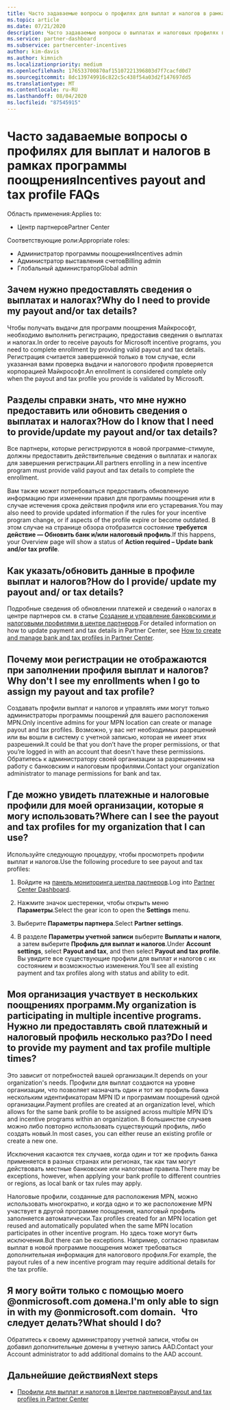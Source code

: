 ```yaml
---
title: Часто задаваемые вопросы о профилях для выплат и налогов в рамках программы поощрения
ms.topic: article
ms.date: 07/21/2020
description: Часто задаваемые вопросы о выплатах и налоговых профилях поощрения.
ms.service: partner-dashboard
ms.subservice: partnercenter-incentives
author: kim-davis
ms.author: kimnich
ms.localizationpriority: medium
ms.openlocfilehash: 176533700870af15107221396803d7f7cacfd0d7
ms.sourcegitcommit: 8dc139749916c822c5c438f54a03d2f147697dd5
ms.translationtype: MT
ms.contentlocale: ru-RU
ms.lasthandoff: 08/04/2020
ms.locfileid: "87545915"
---
```

# <a name="incentives-payout-and-tax-profile-faqs"></a><span data-ttu-id="d1ba2-103">Часто задаваемые вопросы о профилях для выплат и налогов в рамках программы поощрения</span><span class="sxs-lookup"><span data-stu-id="d1ba2-103">Incentives payout and tax profile FAQs</span></span>

<span data-ttu-id="d1ba2-104">Область применения:</span><span class="sxs-lookup"><span data-stu-id="d1ba2-104">Applies to:</span></span>

- <span data-ttu-id="d1ba2-105">Центр партнеров</span><span class="sxs-lookup"><span data-stu-id="d1ba2-105">Partner Center</span></span>

<span data-ttu-id="d1ba2-106">Соответствующие роли:</span><span class="sxs-lookup"><span data-stu-id="d1ba2-106">Appropriate roles:</span></span>

- <span data-ttu-id="d1ba2-107">Администратор программы поощрения</span><span class="sxs-lookup"><span data-stu-id="d1ba2-107">Incentives admin</span></span>
- <span data-ttu-id="d1ba2-108">Администратор выставления счетов</span><span class="sxs-lookup"><span data-stu-id="d1ba2-108">Billing admin</span></span>
- <span data-ttu-id="d1ba2-109">Глобальный администратор</span><span class="sxs-lookup"><span data-stu-id="d1ba2-109">Global admin</span></span>

## <a name="why-do-i-need-to-provide-my-payout-andor-tax-details"></a><span data-ttu-id="d1ba2-110">Зачем нужно предоставлять сведения о выплатах и налогах?</span><span class="sxs-lookup"><span data-stu-id="d1ba2-110">Why do I need to provide my payout and/or tax details?</span></span>

<span data-ttu-id="d1ba2-111">Чтобы получать выдачи для программ поощрения Майкрософт, необходимо выполнить регистрацию, предоставив сведения о выплатах и налогах.</span><span class="sxs-lookup"><span data-stu-id="d1ba2-111">In order to receive payouts for Microsoft incentive programs, you need to complete enrollment by providing valid payout and tax details.</span></span> <span data-ttu-id="d1ba2-112">Регистрация считается завершенной только в том случае, если указанная вами проверка выдачи и налогового профиля проверяется корпорацией Майкрософт.</span><span class="sxs-lookup"><span data-stu-id="d1ba2-112">An enrollment is considered complete only when the payout and tax profile you provide is validated by Microsoft.</span></span>

## <a name="how-do-i-know-that-i-need-to-provideupdate-my-payout-andor-tax-details"></a><span data-ttu-id="d1ba2-113">Разделы справки знать, что мне нужно предоставить или обновить сведения о выплатах и налогах?</span><span class="sxs-lookup"><span data-stu-id="d1ba2-113">How do I know that I need to provide/update my payout and/or tax details?</span></span>

<span data-ttu-id="d1ba2-114">Все партнеры, которые регистрируются в новой программе-стимуле, должны предоставить действительные сведения о выплатах и налогах для завершения регистрации.</span><span class="sxs-lookup"><span data-stu-id="d1ba2-114">All partners enrolling in a new incentive program must provide valid payout and tax details to complete the enrollment.</span></span>

<span data-ttu-id="d1ba2-115">Вам также может потребоваться предоставить обновленную информацию при изменении правил для программы поощрения или в случае истечения срока действия профиля или его устаревания.</span><span class="sxs-lookup"><span data-stu-id="d1ba2-115">You may also need to provide updated information if the rules for your incentive program change, or if aspects of the profile expire or become outdated.</span></span> <span data-ttu-id="d1ba2-116">В этом случае на странице обзора отобразится состояние **требуется действие — Обновить банк и/или налоговый профиль**.</span><span class="sxs-lookup"><span data-stu-id="d1ba2-116">If this happens, your Overview page will show a status of **Action required – Update bank and/or tax profile**.</span></span>

## <a name="how-do-i-provide-update-my-payout-and-or-tax-details"></a><span data-ttu-id="d1ba2-117">Как указать/обновить данные в профиле выплат и налогов?</span><span class="sxs-lookup"><span data-stu-id="d1ba2-117">How do I provide/ update my payout and/ or tax details?</span></span>

<span data-ttu-id="d1ba2-118">Подробные сведения об обновлении платежей и сведений о налогах в центре партнеров см. в статье [Создание и управление банковскими и налоговыми профилями в центре партнеров](https://support.microsoft.com/help/4524534/how-to-create-and-manage-bank-and-tax-profiles-in-partner-center).</span><span class="sxs-lookup"><span data-stu-id="d1ba2-118">For detailed information on how to update payment and tax details in Partner Center, see [How to create and manage bank and tax profiles in Partner Center](https://support.microsoft.com/help/4524534/how-to-create-and-manage-bank-and-tax-profiles-in-partner-center).</span></span>

## <a name="why-dont-i-see-my-enrollments-when-i-go-to-assign-my-payout-and-tax-profile"></a><span data-ttu-id="d1ba2-119">Почему мои регистрации не отображаются при заполнении профиля выплат и налогов?</span><span class="sxs-lookup"><span data-stu-id="d1ba2-119">Why don't I see my enrollments when I go to assign my payout and tax profile?</span></span>

<span data-ttu-id="d1ba2-120">Создавать профили выплат и налогов и управлять ими могут только администраторы программы поощрений для вашего расположения MPN.</span><span class="sxs-lookup"><span data-stu-id="d1ba2-120">Only incentive admins for your MPN location can create or manage payout and tax profiles.</span></span> <span data-ttu-id="d1ba2-121">Возможно, у вас нет необходимых разрешений или вы вошли в систему с учетной записью, которая не имеет этих разрешений.</span><span class="sxs-lookup"><span data-stu-id="d1ba2-121">It could be that you don’t have the proper permissions, or that you’re logged in with an account that doesn't have these permissions.</span></span> <span data-ttu-id="d1ba2-122">Обратитесь к администратору своей организации за разрешением на работу с банковским и налоговым профилями.</span><span class="sxs-lookup"><span data-stu-id="d1ba2-122">Contact your organization administrator to manage permissions for bank and tax.</span></span>

## <a name="where-can-i-see-the-payout-and-tax-profiles-for-my-organization-that-i-can-use"></a><span data-ttu-id="d1ba2-123">Где можно увидеть платежные и налоговые профили для моей организации, которые я могу использовать?</span><span class="sxs-lookup"><span data-stu-id="d1ba2-123">Where can I see the payout and tax profiles for my organization that I can use?</span></span>

<span data-ttu-id="d1ba2-124">Используйте следующую процедуру, чтобы просмотреть профили выплат и налогов.</span><span class="sxs-lookup"><span data-stu-id="d1ba2-124">Use the following procedure to see payout and tax profiles:</span></span>

1. <span data-ttu-id="d1ba2-125">Войдите на [панель мониторинга центра партнеров](https://partner.microsoft.com/dashboard).</span><span class="sxs-lookup"><span data-stu-id="d1ba2-125">Log into [Partner Center Dashboard](https://partner.microsoft.com/dashboard).</span></span>

2. <span data-ttu-id="d1ba2-126">Нажмите значок шестеренки, чтобы открыть меню **Параметры**.</span><span class="sxs-lookup"><span data-stu-id="d1ba2-126">Select the gear icon to open the **Settings** menu.</span></span>

3. <span data-ttu-id="d1ba2-127">Выберите **Параметры партнера**.</span><span class="sxs-lookup"><span data-stu-id="d1ba2-127">Select **Partner settings**.</span></span>

4. <span data-ttu-id="d1ba2-128">В разделе **Параметры учетной записи** выберите **Выплаты и налоги**, а затем выберите **Профиль для выплат и налогов**.</span><span class="sxs-lookup"><span data-stu-id="d1ba2-128">Under **Account settings**, select **Payout and tax**, and then select **Payout and tax profile**.</span></span> <span data-ttu-id="d1ba2-129">Вы увидите все существующие профили для выплат и налогов с их состоянием и возможностью изменения.</span><span class="sxs-lookup"><span data-stu-id="d1ba2-129">You’ll see all existing payment and tax profiles along with status and ability to edit.</span></span>

## <a name="my-organization-is-participating-in-multiple-incentive-programs-do-i-need-to-provide-my-payment-and-tax-profile-multiple-times"></a><span data-ttu-id="d1ba2-130">Моя организация участвует в нескольких поощрениях программ.</span><span class="sxs-lookup"><span data-stu-id="d1ba2-130">My organization is participating in multiple incentive programs.</span></span> <span data-ttu-id="d1ba2-131">Нужно ли предоставлять свой платежный и налоговый профиль несколько раз?</span><span class="sxs-lookup"><span data-stu-id="d1ba2-131">Do I need to provide my payment and tax profile multiple times?</span></span>

<span data-ttu-id="d1ba2-132">Это зависит от потребностей вашей организации.</span><span class="sxs-lookup"><span data-stu-id="d1ba2-132">It depends on your organization's needs.</span></span> <span data-ttu-id="d1ba2-133">Профили для выплат создаются на уровне организации, что позволяет назначать один и тот же профиль банка нескольким идентификаторам MPN ID и программам поощрений одной организации.</span><span class="sxs-lookup"><span data-stu-id="d1ba2-133">Payment profiles are created at an organization level, which allows for the same bank profile to be assigned across multiple MPN ID’s and incentive programs within an organization.</span></span> <span data-ttu-id="d1ba2-134">В большинстве случаев можно либо повторно использовать существующий профиль, либо создать новый.</span><span class="sxs-lookup"><span data-stu-id="d1ba2-134">In most cases, you can either reuse an existing profile or create a new one.</span></span>

<span data-ttu-id="d1ba2-135">Исключения касаются тех случаев, когда один и тот же профиль банка применяется в разных странах или регионах, так как там могут действовать местные банковские или налоговые правила.</span><span class="sxs-lookup"><span data-stu-id="d1ba2-135">There may be exceptions, however, when applying your bank profile to different countries or regions, as local bank or tax rules may apply.</span></span>

<span data-ttu-id="d1ba2-136">Налоговые профили, созданные для расположения MPN, можно использовать многократно, и когда одно и то же расположение MPN участвует в другой программе поощрения, налоговый профиль заполняется автоматически.</span><span class="sxs-lookup"><span data-stu-id="d1ba2-136">Tax profiles created for an MPN location get reused and automatically populated when the same MPN location participates in other incentive program.</span></span> <span data-ttu-id="d1ba2-137">Но здесь тоже могут быть исключения.</span><span class="sxs-lookup"><span data-stu-id="d1ba2-137">But there can be exceptions.</span></span> <span data-ttu-id="d1ba2-138">Например, согласно правилам выплат в новой программе поощрения может требоваться дополнительная информация для налогового профиля.</span><span class="sxs-lookup"><span data-stu-id="d1ba2-138">For example, the payout rules of a new incentive program may require additional details for the tax profile.</span></span>  

## <a name="im-only-able-to-sign-in-with-my-onmicrosoftcom-domain-what-should-i-do"></a><span data-ttu-id="d1ba2-139">Я могу войти только с помощью моего @onmicrosoft.com домена.</span><span class="sxs-lookup"><span data-stu-id="d1ba2-139">I'm only able to sign in with my @onmicrosoft.com domain.</span></span> <span data-ttu-id="d1ba2-140">  Что следует делать?</span><span class="sxs-lookup"><span data-stu-id="d1ba2-140">What should I do?</span></span>

<span data-ttu-id="d1ba2-141">Обратитесь к своему администратору учетной записи, чтобы он добавил дополнительные домены в учетную запись AAD.</span><span class="sxs-lookup"><span data-stu-id="d1ba2-141">Contact your Account administrator to add additional domains to the AAD account.</span></span>

## <a name="next-steps"></a><span data-ttu-id="d1ba2-142">Дальнейшие действия</span><span class="sxs-lookup"><span data-stu-id="d1ba2-142">Next steps</span></span>

- [<span data-ttu-id="d1ba2-143">Профили для выплат и налогов в Центре партнеров</span><span class="sxs-lookup"><span data-stu-id="d1ba2-143">Payout and tax profiles in Partner Center</span></span>](incentives-create-and-manage-your-payout-and-tax-profiles.md)